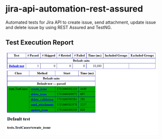 # jira-api-automation-rest-assured
Automated tests for Jira API to create issue, send attachment, update issue and delete issue by using REST Assured and TestNG.

## Test Execution Report

![TestNG result](https://github.com/rohitpunekar242/jira-api-automation-rest-assured/blob/master/JiraAPI_TestNG_report.png)
